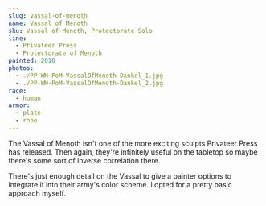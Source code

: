 ```yaml
---
slug: vassal-of-menoth
name: Vassal of Menoth
sku: Vassal of Menoth, Protectorate Solo
line:
  - Privateer Press
  - Protectorate of Menoth
painted: 2010
photos:
  - ./PP-WM-PoM-VassalOfMenoth-Dankel_1.jpg
  - ./PP-WM-PoM-VassalOfMenoth-Dankel_2.jpg
race:
  - human
armor:
  - plate
  - robe
---
```


The Vassal of Menoth isn't one of the more exciting sculpts Privateer Press has released. Then again, they're infinitely useful on the tabletop so maybe there's some sort of inverse correlation there.

There's just enough detail on the Vassal to give a painter options to integrate it into their army's color scheme. I opted for a pretty basic approach myself.

